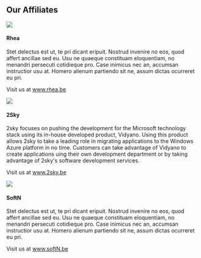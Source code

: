 ﻿## Our Affiliates
<div class="companies">
    <div class="company layout horizontal">
        <div class="layout horizontal center-center logo">
            <img src="static/images/Rhea_logo.png" />
        </div>
        <div class="flex">
            <h4>Rhea</h4>
            Stet delectus est ut, te pri dicant eripuit. Nostrud invenire no eos, quod affert ancillae sed eu. Usu ne quaeque constituam eloquentiam, no menandri persecuti cotidieque pro. Case inimicus nec an, accumsan instructior usu at. Homero alienum partiendo sit ne, assum dictas ocurreret eu pri.
            <p>Visit us at <a href="http://www.rhea.be">www.rhea.be</a></p>
        </div>
    </div>
    <div class="company layout horizontal">
        <div class="layout horizontal center-center logo">
            <img src="static/images/2sky_logo.png" />
        </div>
        <div class="flex">
            <h4>2Sky</h4>
            2sky focuses on pushing the development for the Microsoft technology stack using its in-house developed product, Vidyano. Using this product allows 2sky to take a leading role in migrating applications to the Windows Azure platform in no time. Customers can take advantage of Vidyano to create applications uing their own development department or by taking advantage of 2sky's software development services.
            <p>Visit us at <a href="http://www.2sky.be">www.2sky.be</a></p>
        </div>
    </div>
    <div class="company layout horizontal">
        <div class="layout horizontal center-center logo">
            <img src="static/images/SoftN_logo.png" />
        </div>
        <div class="flex">
            <h4>SoftN</h4>
            Stet delectus est ut, te pri dicant eripuit. Nostrud invenire no eos, quod affert ancillae sed eu. Usu ne quaeque constituam eloquentiam, no menandri persecuti cotidieque pro. Case inimicus nec an, accumsan instructior usu at. Homero alienum partiendo sit ne, assum dictas ocurreret eu pri.
            <p>Visit us at <a href="http://www.softn.be">www.softN.be</a></p>
        </div>
    </div>
</div>